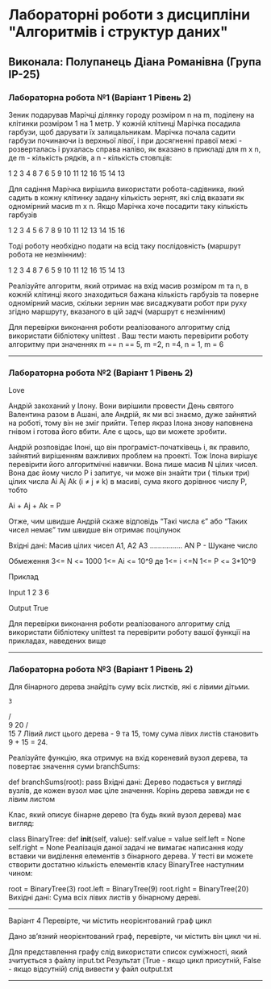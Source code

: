 # Лабораторні роботи з дисципліни "Алгоритмів і структур даних"

## Виконала: Полупанець Діана Романівна (Група ІР-25)

### Лабораторна робота №1 (Варіант 1 Рівень 2)
Зеник подарував Марічці ділянку городу розміром n на m, поділену на клітинки розміром 1 на 1 метр. У кожній клітинці Марічка посадила гарбузи, щоб дарувати їх залицальникам. Марічка почала садити гарбузи починаючи із верхньої лівої, і при досягненні правої межі - розверталась і рухалась справа наліво, як вказано в прикладі для m x n, де m - кількість рядків, а n - кількість стовпців:

1 2 3 4 8 7 6 5 9 10 11 12 16 15 14 13

Для садіння Марічка вирішила використати робота-садівника, який садить в кожну клітинку задану кількість зернят, які слід вказати як одномірний масив m x n. Якщо Марічка хоче посадити таку кількість гарбузів

1 2 3 4 5 6 7 8 9 10 11 12 13 14 15 16

Тоді роботу необхідно подати на всід таку послідовність (маршрут робота не незмінним):

1 2 3 4 8 7 6 5 9 10 11 12 16 15 14 13

Реалізуйте алгоритм, який отримає на вхід масив розміром m та n, в кожній клітинці якого знаходиться бажана кількість гарбузів та поверне одномірний масив, скільки зернин має висаджувати робот при руху згідно маршруту, вказаного в цій задчі (маршрут є незмінним)

Для перевірки виконання роботи реалізованого алгоритму слід використати бібліотеку unittest . Ваш тести мають перевірити роботу алгоритму при значеннях m == n == 5, m =2, n =4, n = 1, m = 6

***
### Лабораторна робота №2 (Варіант 1 Рівень 2)
Love

Андрій закоханий у Ілону. Вони вирішили провести День святого Валентина разом в Ашані, але Андрій, як ми всі знаємо, дуже зайнятий на роботі, тому він не зміг прийти. Тепер якраз Ілона знову наповнена гнівом і готова його вбити. Але є щось, що ви можете зробити.

Андрій розповідає Ілоні, що він програміст-початківець і, як правило, зайнятий вирішенням важливих проблем на проекті. Тож Ілона вирішує перевірити його алгоритмічні навички. Вона пише масив N цілих чисел. Вона дає йому число P і запитує, чи може він знайти три ( тільки три) цілих числа Ai Aj Ak (i ≠ j ≠ k) в масиві, сума якого дорівнює числу P, тобто

Ai + Aj + Ak  = P

Отже, чим швидше Андрій скаже відповідь “Такі числа є” або “Таких чисел немає” тим швидше він отримає поцілунок

Вхідні дані: Масив цілих чисел A1, A2 A3 ……………. AN  Р - Шукане число 

Обмеження 3<= N <= 1000 1<= Ai <= 10^9 де 1<= i <=N 1<= P <= 3*10^9

Приклад

Input 1 2 3 6

Output True

Для перевірки виконання роботи реалізованого алгоритму слід використати бібліотеку unittest та перевірити роботу вашої функції на прикладах, наведених вище



***
### Лабораторна робота №3 (Варіант 1 Рівень 2)
Для бінарного дерева знайдіть суму всіх листків, які є лівими дітьми.

    3
   / \
  9  20
    /  \
   15   7
Лівий лист цього дерева - 9 та 15, тому сума лівих листів становить 9 + 15 = 24.

Реалізуйте функцію, яка отримує на вхід кореневий вузол дерева, та повертає значення суми branchSums:

def branchSums(root):
	pass
Вхідні дані: Дерево подається у вигляді вузлів, де кожен вузол має ціле значення. Корінь дерева завжди не є лівим листом

Клас, який описує бінарне дерево (та будь який вузол дерева) має вигляд:

class BinaryTree:
    def __init__(self, value):
        self.value = value
        self.left = None
        self.right = None
Реалізація даної задачі не вимагає написання коду вставки чи виділення елементів з бінарного дерева. У тесті ви можете створити достатню кількість елементів класу BinaryTree наступним чином:

root = BinaryTree(3)
root.left = BinaryTree(9)
root.right = BinaryTree(20)
Вихідні дані: Сума всіх лівих листів у бінарному дереві.

***

Варіант 4 Перевірте, чи містить неорієнтований граф цикл

Дано зв’язний неорієнтований граф, перевірте, чи містить він цикл чи ні.

Для представлення графу слід використати список суміжності, який зчитується з файлу input.txt
Результат (True - якщо цикл присутній, False - якщо відсутній) слід вивести у файл output.txt

***
